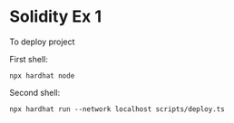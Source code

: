 # Solidity Ex 1

To deploy project

First shell:

```shell
npx hardhat node
```

Second shell:

```shell
npx hardhat run --network localhost scripts/deploy.ts
```
